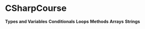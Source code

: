 # CSharpCourse

**Types and Variables**
**Conditionals**
**Loops**
**Methods**
**Arrays**
**Strings**

